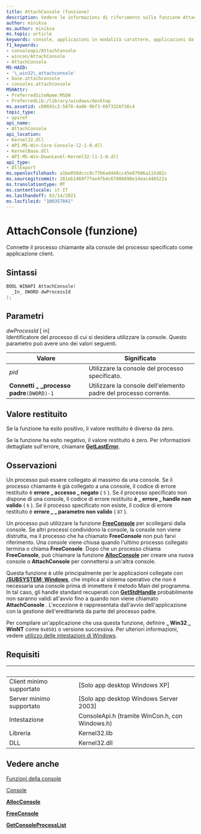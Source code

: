 ```yaml
---
title: AttachConsole (funzione)
description: Vedere le informazioni di riferimento sulla funzione AttachConsole, che consente di alleghi il processo chiamante alla console del processo specificato.
author: miniksa
ms.author: miniksa
ms.topic: article
keywords: console, applicazioni in modalità carattere, applicazioni da riga di comando, applicazioni di terminale, api della console
f1_keywords:
- consoleapi/AttachConsole
- wincon/AttachConsole
- AttachConsole
MS-HAID:
- '\_win32\_attachconsole'
- base.attachconsole
- consoles.attachconsole
MSHAttr:
- PreferredSiteName:MSDN
- PreferredLib:/library/windows/desktop
ms.assetid: c00691c3-5878-4a06-9bf3-6073326f36c4
topic_type:
- apiref
api_name:
- AttachConsole
api_location:
- Kernel32.dll
- API-MS-Win-Core-Console-l2-1-0.dll
- KernelBase.dll
- API-MS-Win-DownLevel-Kernel32-l1-1-0.dll
api_type:
- DllExport
ms.openlocfilehash: a1be050dccc0c77b6ad448cc45e87906a115d82c
ms.sourcegitcommit: 281eb1469f77ae4fb4c67806898e14eac440522a
ms.translationtype: MT
ms.contentlocale: it-IT
ms.lasthandoff: 02/14/2021
ms.locfileid: "100357841"
---
```

# <a name="attachconsole-function"></a>AttachConsole (funzione)

Connette il processo chiamante alla console del processo specificato come applicazione client.

## <a name="syntax"></a>Sintassi

```C
BOOL WINAPI AttachConsole(
  _In_ DWORD dwProcessId
);
```

## <a name="parameters"></a>Parametri

*dwProcessId* \[ in\]  
Identificatore del processo di cui si desidera utilizzare la console. Questo parametro può avere uno dei valori seguenti.

| Valore | Significato |
|-|-|
| *pid* | Utilizzare la console del processo specificato. |
| **Connetti \_ \_processo padre**`(DWORD)-1` | Utilizzare la console dell'elemento padre del processo corrente. |

## <a name="return-value"></a>Valore restituito

Se la funzione ha esito positivo, il valore restituito è diverso da zero.

Se la funzione ha esito negativo, il valore restituito è zero. Per informazioni dettagliate sull'errore, chiamare [**GetLastError**](/windows/win32/api/errhandlingapi/nf-errhandlingapi-getlasterror).

## <a name="remarks"></a>Osservazioni

Un processo può essere collegato al massimo da una console. Se il processo chiamante è già collegato a una console, il codice di errore restituito è **errore \_ accesso \_ negato** ( `5` ). Se il processo specificato non dispone di una console, il codice di errore restituito **è \_ errore \_ handle non valido** ( `6` ). Se il processo specificato non esiste, il codice di errore restituito è **errore \_ \_ parametro non valido** ( `87` ).

Un processo può utilizzare la funzione [**FreeConsole**](freeconsole.md) per scollegarsi dalla console. Se altri processi condividono la console, la console non viene distrutta, ma il processo che ha chiamato **FreeConsole** non può farvi riferimento. Una console viene chiusa quando l'ultimo processo collegato termina o chiama **FreeConsole**. Dopo che un processo chiama **FreeConsole**, può chiamare la funzione [**AllocConsole**](allocconsole.md) per creare una nuova console o **AttachConsole** per connettersi a un'altra console.

Questa funzione è utile principalmente per le applicazioni collegate con [**/SUBSYSTEM: Windows**](/cpp/build/reference/subsystem-specify-subsystem), che implica al sistema operativo che non è necessaria una console prima di immettere il metodo Main del programma. In tal caso, gli handle standard recuperati con [**GetStdHandle**](getstdhandle.md) probabilmente non saranno validi all'avvio fino a quando non viene chiamato **AttachConsole** . L'eccezione è rappresentata dall'avvio dell'applicazione con la gestione dell'ereditarietà da parte del processo padre.

Per compilare un'applicazione che usa questa funzione, definire **\_ Win32 \_ WinNT** come `0x0501` o versione successiva. Per ulteriori informazioni, vedere [utilizzo delle intestazioni di Windows](/windows/win32/winprog/using-the-windows-headers).

## <a name="requirements"></a>Requisiti

| &nbsp; | &nbsp; |
|-|-|
| Client minimo supportato | \[Solo app desktop Windows XP\] |
| Server minimo supportato | \[Solo app desktop Windows Server 2003\] |
| Intestazione | ConsoleApi.h (tramite WinCon.h, con Windows.h) |
| Libreria | Kernel32.lib |
| DLL | Kernel32.dll |

## <a name="see-also"></a>Vedere anche

[Funzioni della console](console-functions.md)

[Console](consoles.md)

[**AllocConsole**](allocconsole.md)

[**FreeConsole**](freeconsole.md)

[**GetConsoleProcessList**](getconsoleprocesslist.md)